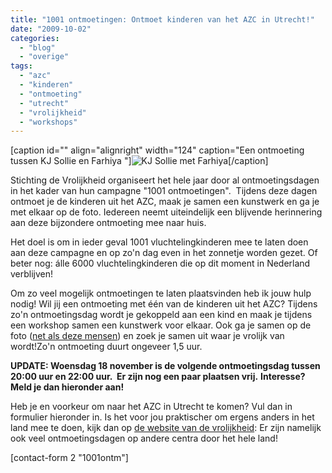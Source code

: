```yaml
---
title: "1001 ontmoetingen: Ontmoet kinderen van het AZC in Utrecht!"
date: "2009-10-02"
categories: 
  - "blog"
  - "overige"
tags: 
  - "azc"
  - "kinderen"
  - "ontmoeting"
  - "utrecht"
  - "vrolijkheid"
  - "workshops"
---
```


\[caption id="" align="alignright" width="124" caption="Een ontmoeting tussen KJ Sollie en Farhiya "\]![KJ Sollie met Farhiya](images/vrolijkheid_0181.kopie.jpg)\[/caption\]

Stichting de Vrolijkheid organiseert het hele jaar door al ontmoetingsdagen in het kader van hun campagne "1001 ontmoetingen".  Tijdens deze dagen ontmoet je de kinderen uit het AZC, maak je samen een kunstwerk en ga je met elkaar op de foto. Iedereen neemt uiteindelijk een blijvende herinnering aan deze bijzondere ontmoeting mee naar huis.

Het doel is om in ieder geval 1001 vluchtelingkinderen mee te laten doen aan deze campagne en op zo'n dag even in het zonnetje worden gezet. Of beter nog: álle 6000 vluchtelingkinderen die op dit moment in Nederland verblijven!

Om zo veel mogelijk ontmoetingen te laten plaatsvinden heb ik jouw hulp nodig! Wil jij een ontmoeting met één van de kinderen uit het AZC? Tijdens zo'n ontmoetingsdag wordt je gekoppeld aan een kind en maak je tijdens een workshop samen een kunstwerk voor elkaar. Ook ga je samen op de foto ([net als deze mensen](http://www.vrolijkheid.nl/1001.ontmoetingen..de.eerste.ontmoetingen.in.beeld.289.html)) en zoek je samen uit waar je vrolijk van wordt!Zo'n ontmoeting duurt ongeveer 1,5 uur.

**UPDATE: Woensdag 18 november is de volgende ontmoetingsdag tussen 20:00 uur en 22:00 uur.  Er zijn nog een paar plaatsen vrij.** **Interesse? Meld je dan hieronder aan!**

Heb je en voorkeur om naar het AZC in Utrecht te komen? Vul dan in formulier hieronder in. Is het voor jou praktischer om ergens anders in het land mee te doen, kijk dan op [de website van de vrolijkheid](http://www.vrolijkheid.nl/1001.ontmoetingen..doe.mee..294.html): Er zijn namelijk ook veel ontmoetingsdagen op andere centra door het hele land!

\[contact-form 2 "1001ontm"\]
